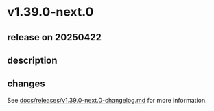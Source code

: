 # v1.39.0-next.0

## release on 20250422
## description
## changes
See <a href="https://github.com/backstage/backstage/blob/master/docs/releases/v1.39.0-next.0-changelog.md">docs/releases/v1.39.0-next.0-changelog.md</a> for more information.

